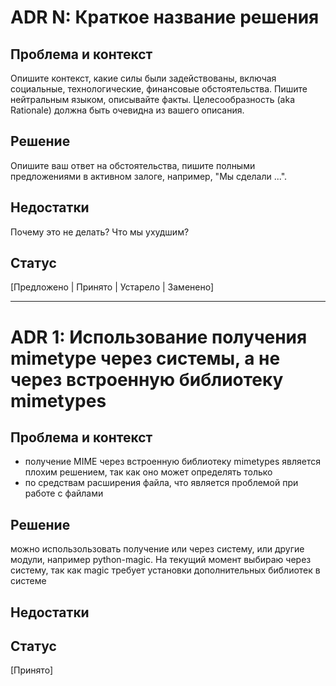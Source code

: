 # ADR N: Краткое название решения

## Проблема и контекст

Опишите контекст, какие силы были задействованы, включая социальные, технологические, финансовые обстоятельства.
Пишите нейтральным языком, описывайте факты. Целесообразность (aka Rationale) должна быть очевидна из вашего описания.

## Решение

Опишите ваш ответ на обстоятельства, пишите полными предложениями в активном залоге, например, "Мы сделали ...".

## Недостатки
Почему это не делать? Что мы ухудшим?

## Статус
[Предложено | Принято | Устарело | Заменено]


---
# ADR 1: Использование получения mimetype через системы, а не через встроенную библиотеку mimetypes

## Проблема и контекст

- получение MIME через встроенную библиотеку mimetypes является плохим решением, так как оно может определять только
- по средствам расширения файла, что является проблемой при работе с файлами

## Решение
можно использользовать получение или через систему, или другие модули, например python-magic.
На текущий момент выбираю через систему, так как magic требует установки дополнительных библиотек в системе


## Недостатки


## Статус
[Принято]
